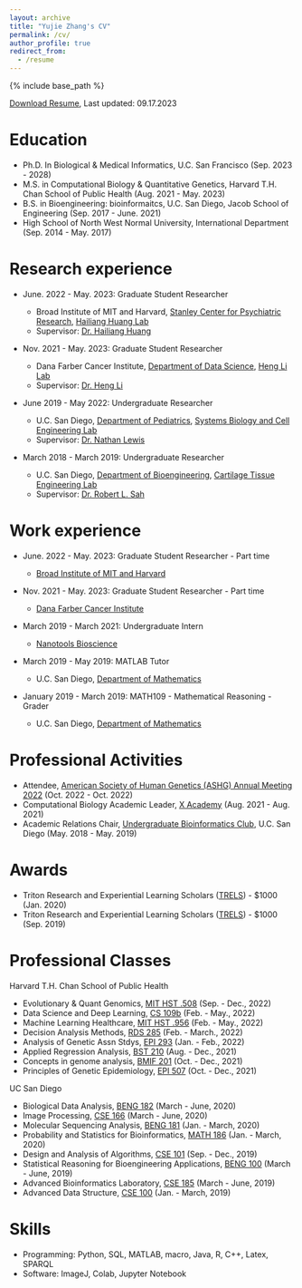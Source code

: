 ```yaml
---
layout: archive
title: "Yujie Zhang's CV"
permalink: /cv/
author_profile: true
redirect_from:
  - /resume
---
```


{% include base_path %}

<a href="https://github.com/yuz682/yuz682.github.io/raw/master/files/YujieZhangResume_08292023.pdf" download>Download Resume</a>, Last updated: 09.17.2023

Education
======
* Ph.D. In Biological & Medical Informatics, U.C. San Francisco (Sep. 2023 - 2028)
* M.S. in Computational Biology & Quantitative Genetics, Harvard T.H. Chan School of Public Health (Aug. 2021 - May. 2023)
* B.S. in Bioengineering: bioinformaitcs, U.C. San Diego, Jacob School of Engineering (Sep. 2017 - June. 2021)
* High School of North West Normal University, International Department (Sep. 2014 - May. 2017)

Research experience
======
* June. 2022 - May. 2023: Graduate Student Researcher
  * Broad Institute of MIT and Harvard, [Stanley Center for Psychiatric Research](https://www.broadinstitute.org/stanley), [Hailiang Huang Lab](https://huanglab.ac/)
  * Supervisor: [Dr. Hailiang Huang](https://scholar.harvard.edu/huang/bio)

* Nov. 2021 - May. 2023: Graduate Student Researcher
  * Dana Farber Cancer Institute, [Department of Data Science](https://ds.dfci.harvard.edu/), [Heng Li Lab](https://hlilab.github.io/)
  * Supervisor: [Dr. Heng Li](https://www.dana-farber.org/find-a-doctor/heng-li/)

* June 2019 - May 2022: Undergraduate Researcher
  * U.C. San Diego, [Department of Pediatrics](https://medschool.ucsd.edu/som/pediatrics/Pages/default.aspx), [Systems Biology and Cell Engineering Lab](http://lewislab.ucsd.edu)
  * Supervisor: [Dr. Nathan Lewis](https://profiles.ucsd.edu/nathan.lewis)
  
* March 2018 - March 2019: Undergraduate Researcher
  * U.C. San Diego, [Department of Bioengineering](http://be.ucsd.edu), [Cartilage Tissue Engineering Lab](https://sites.google.com/a/eng.ucsd.edu/cte/home/)
  * Supervisor: [Dr. Robert L. Sah](https://iem.ucsd.edu/people/profiles/robert-sah.html)

Work experience
======
* June. 2022 - May. 2023: Graduate Student Researcher - Part time
  * [Broad Institute of MIT and Harvard](https://www.broadinstitute.org/)

* Nov. 2021 - May. 2023: Graduate Student Researcher - Part time
  * [Dana Farber Cancer Institute](https://www.dana-farber.org/)

* March 2019 - March 2021: Undergraduate Intern
  * [Nanotools Bioscience](https://www.nanotoolsbio.com)

* March 2019 - May 2019: MATLAB Tutor
  * U.C. San Diego, [Department of Mathematics](https://math.ucsd.edu)
  
* January 2019 - March 2019: MATH109 - Mathematical Reasoning - Grader
  * U.C. San Diego, [Department of Mathematics](https://math.ucsd.edu)

Professional Activities
======
* Attendee, [American Society of Human Genetics (ASHG) Annual Meeting 2022](https://www.ashg.org/meetings/2022-annual-meeting/) (Oct. 2022 - Oct. 2022)
* Computational Biology Academic Leader, [X Academy](https://xacademy.cc/) (Aug. 2021 - Aug. 2021)
* Academic Relations Chair, [Undergraduate Bioinformatics Club](https://ubicucsd.github.io), U.C. San Diego (May. 2018 - May. 2019)

Awards
======

* Triton Research and Experiential Learning Scholars ([TRELS](https://ubicucsd.github.io)) - $1000 (Jan. 2020)
* Triton Research and Experiential Learning Scholars ([TRELS](https://ubicucsd.github.io)) - $1000 (Sep. 2019)

Professional Classes
======
Harvard T.H. Chan School of Public Health
* Evolutionary & Quant Genomics, [MIT HST .508](http://student.mit.edu/catalog/mHSTa.html#:~:text=HST.-,508,-Evolutionary%20and%20Quantitative) (Sep. - Dec., 2022)
* Data Science and Deep Learning, [CS 109b](https://www.coursicle.com/harvard/courses/COMPSCI/109B/) (Feb. - May., 2022)
* Machine Learning Healthcare, [MIT HST .956](https://mlhcmit.github.io/) (Feb. - May., 2022)
* Decision Analysis Methods, [RDS 285](https://www.coursicle.com/harvard/courses/RDS/285/) (Feb. - March., 2022)
* Analysis of Genetic Assn Stdys, [EPI 293](https://www.coursicle.com/harvard/courses/EPI/293/) (Jan. - Feb., 2022)
* Applied Regression Analysis, [BST 210](https://www.coursicle.com/harvard/courses/BST/210/) (Aug. - Dec., 2021)
* Concepts in genome analysis, [BMIF 201](https://www.coursicle.com/harvard/courses/BMIF/201/) (Oct. - Dec., 2021)
* Principles of Genetic Epidemiology, [EPI 507](https://www.coursicle.com/harvard/courses/EPI/507/) (Oct. - Dec., 2021)

UC San Diego
* Biological Data Analysis, [BENG 182](https://www.ucsd.edu/catalog/courses/BENG.html) (March - June, 2020)
* Image Processing, [CSE 166](https://www.ucsd.edu/catalog/courses/CSE.html) (March - June, 2020)
* Molecular Sequencing Analysis, [BENG 181](https://www.ucsd.edu/catalog/courses/BENG.html) (Jan. - March, 2020)
* Probability and Statistics for Bioinformatics, [MATH 186](https://www.ucsd.edu/catalog/courses/MATH.html) (Jan. - March, 2020)
* Design and Analysis of Algorithms, [CSE 101](https://www.ucsd.edu/catalog/courses/CSE.html) (Sep. - Dec., 2019)
* Statistical Reasoning for Bioengineering Applications, [BENG 100](https://www.ucsd.edu/catalog/courses/BENG.html) (March - June, 2019)
* Advanced Bioinformatics Laboratory, [CSE 185](https://www.ucsd.edu/catalog/courses/CSE.html) (March - June, 2019)
* Advanced Data Structure, [CSE 100](https://www.ucsd.edu/catalog/courses/CSE.html) (Jan. - March, 2019)

Skills
======
* Programming: Python, SQL, MATLAB, macro, Java, R, C++, Latex, SPARQL
* Software: ImageJ, Colab, Jupyter Notebook
